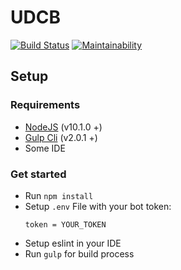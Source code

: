 # UDCB

[![Build Status](https://travis-ci.org/UDCBOT/bot.svg?branch=master)](https://travis-ci.org/UDCBOT/bot)
[![Maintainability](https://api.codeclimate.com/v1/badges/ff0607a84b566a99ff3a/maintainability)](https://codeclimate.com/github/UDCBOT/bot/maintainability)

## Setup

### Requirements
* [NodeJS](https://nodejs.org/en/) (v10.1.0 +)
* [Gulp Cli](https://gulpjs.com/) (v2.0.1 +)
* Some IDE

### Get started
* Run `npm install`
* Setup `.env` File with your bot token:
    ```
    token = YOUR_TOKEN
    ```
* Setup eslint in your IDE
* Run `gulp` for build process
